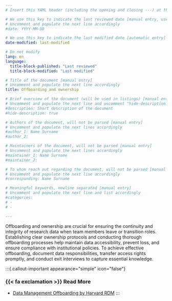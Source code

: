```yaml
---
# Insert this YAML header (including the opening and closing ---) at the beginning of the document and fill it out accordingly

# We use this key to indicate the last reviewed date [manual entry, use YYYY-MM-DD]
# Uncomment and populate the next line accordingly
#date: YYYY-MM-DD

# We use this key to indicate the last modified date [automatic entry]
date-modified: last-modified

# Do not modify
lang: en
language: 
  title-block-published: "Last reviewed"
  title-block-modified: "Last modified"

# Title of the document [manual entry]
# Uncomment and populate the next line accordingly
title: Offboarding and ownership

# Brief overview of the document (will be used in listings) [manual entry]
# Uncomment and populate the next line and uncomment "hide-description: true".
#description: Short description of the document
#hide-description: true

# Authors of the document, will not be parsed [manual entry]
# Uncomment and populate the next lines accordingly
#author_1: Name Surname
#author_2:

# Maintainers of the document, will not be parsed [manual entry]
# Uncomment and populate the next lines accordingly
#maintainer_1: Name Surname
#maintainer_2:

# To whom reach out regarding the document, will not be parsed [manual entry]
# Uncomment and populate the next line accordingly
#corresponding: Name Surname

# Meaningful keywords, newline separated [manual entry]
# Uncomment and populate the next line and list accordingly
#categories: 
# - 
# - 

---
```


Offboarding and ownership are crucial for ensuring the continuity and integrity of research data when team members leave or transition roles. Establishing clear ownership protocols and conducting thorough offboarding processes help maintain data accessibility, prevent loss, and ensure compliance with institutional policies. To achieve effective offboarding, document data responsibilities, transfer access rights promptly, and conduct exit interviews to capture essential knowledge.

:::{.callout-important appearance="simple" icon="false"}
### {{< fa exclamation >}} Read More
- [Data Management Offboarding by Harvard RDM](https://datamanagement.hms.harvard.edu/about/where-start/data-management-offboarding#:~:text=Offboarding%20Checklist%20Document)
:::